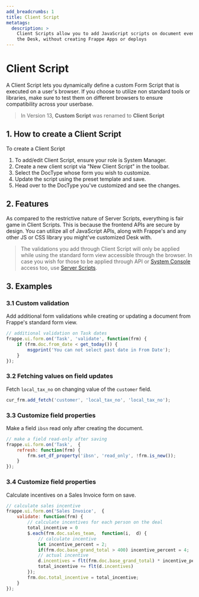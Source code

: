 ```yaml
---
add_breadcrumbs: 1
title: Client Script
metatags:
  description: >
    Client Scripts allow you to add JavaScript scripts on document events within
    the Desk, without creating Frappe Apps or deploys
---
```


# Client Script

A Client Script lets you dynamically define a custom Form Script that is
executed on a user's browser. If you choose to utilize non standard tools or
libraries, make sure to test them on different browsers to ensure compatibility
across your userbase.

> In Version 13, **Custom Script** was renamed to **Client Script**


## 1. How to create a Client Script

To create a Client Script

1. To add/edit Client Script, ensure your role is System Manager.
1. Create a new client script via "New Client Script" in the toolbar.
1. Select the DocType whose form you wish to customize.
1. Update the script using the preset template and save.
1. Head over to the DocType you've customized and see the changes.

## 2. Features

As compared to the restrictive nature of Server Scripts, everything is fair game
in Client Scripts. This is because the frontend APIs are secure by design. You
can utilize all of JavaScript APIs, along with Frappe's and any other JS or CSS
library you might've customized Desk with.

> The validations you add through Client Script will only be applied while using
> the standard form view accessible through the browser. In case you wish for
> those to be applied through API or
> [System Console](/docs/user/en/desk/scripting/system-console) access too, use [Server
> Scripts](/docs/user/en/desk/scripting/server-script).

## 3. Examples

### 3.1 Custom validation

Add additional form validations while creating or updating a document from
Frappe's standard form view.

```javascript
// additional validation on Task dates
frappe.ui.form.on('Task', 'validate', function(frm) {
    if (frm.doc.from_date < get_today()) {
        msgprint('You can not select past date in From Date');
    }
});
```

### 3.2 Fetching values on field updates

Fetch `local_tax_no` on changing value of the `customer` field.

```javascript
cur_frm.add_fetch('customer', 'local_tax_no', 'local_tax_no');
```

### 3.3 Customize field properties

Make a field `ibsn` read only after creating the document.

```javascript
// make a field read-only after saving
frappe.ui.form.on('Task',  {
    refresh: function(frm) {
        frm.set_df_property('ibsn', 'read_only', !frm.is_new());
    }
});
```

### 3.4 Customize field properties

Calculate incentives on a Sales Invoice form on save.

```javascript
// calculate sales incentive
frappe.ui.form.on('Sales Invoice',  {
    validate: function(frm) {
        // calculate incentives for each person on the deal
        total_incentive = 0
        $.each(frm.doc.sales_team,  function(i,  d) {
            // calculate incentive
            let incentive_percent = 2;
            if(frm.doc.base_grand_total > 400) incentive_percent = 4;
            // actual incentive
            d.incentives = flt(frm.doc.base_grand_total) * incentive_percent / 100;
            total_incentive += flt(d.incentives)
        });
        frm.doc.total_incentive = total_incentive;
    }
});
```